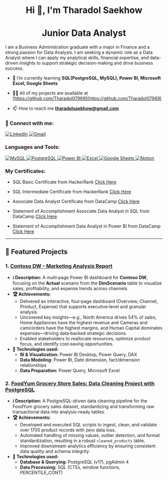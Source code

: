 <h1 align="center">Hi 👋, I'm Tharadol Saekhow</h1>
<h1 align="center">Junior Data Analyst</h1>
I am a Business Administration graduate with a major in Finance and a strong passion for Data Analysis. I am seeking a dynamic role as a Data Analyst where I can apply my analytical skills, financial expertise, and data-driven insights to support strategic decision-making and drive business success.

- 🌱 I’m currently learning **SQL(PostgreSQL, MySQL), Power BI, Microsoft Excel, Google Sheets**

- 👨‍💻 All of my projects are available at [https://github.com/Tharadol07969](https://github.com/Tharadol07969)

- 📫 How to reach me **tharadolsaekhow@gmail.com**

<h3 align="left">🔗 Connect with me:</h3>
<p align="left">

[![LinkedIn](https://img.shields.io/badge/linkedin-%230077B5.svg?style=for-the-badge&logo=linkedin&logoColor=white)](https://www.linkedin.com/in/tharadol-saekhow-b8b27735a/)
[![Gmail](https://img.shields.io/badge/Gmail-D14836?style=for-the-badge&logo=gmail&logoColor=white)](mailto:tharadolsaekhow@gmail.com)

<h3 align="left">Languages and Tools:</h3>
<p align="left">
  <a href="https://www.mysql.com/" target="_blank" rel="noreferrer">
    <img src="https://img.shields.io/badge/MySQL-4479A1?style=for-the-badge&logo=mysql&logoColor=white" alt="MySQL"/>
  </a> 
  <a href="https://www.postgresql.org" target="_blank" rel="noreferrer">
    <img src="https://img.shields.io/badge/PostgreSQL-336791?style=for-the-badge&logo=postgresql&logoColor=white" alt="PostgreSQL"/>
  </a> 
  <a href="https://powerbi.microsoft.com/" target="_blank" rel="noreferrer">
    <img src="https://img.shields.io/badge/Power%20BI-F2C811?style=for-the-badge&logo=power-bi&logoColor=black" alt="Power BI"/>
  </a> 
  <a href="https://www.microsoft.com/en-us/microsoft-365/excel" target="_blank" rel="noreferrer">
    <img src="https://img.shields.io/badge/Microsoft%20Excel-217346?style=for-the-badge&logo=microsoft-excel&logoColor=white" alt="Excel"/>
  </a> 
  <a href="https://www.google.com/sheets/about/" target="_blank" rel="noreferrer">
    <img src="https://img.shields.io/badge/Google%20Sheets-34A853?style=for-the-badge&logo=googlesheets&logoColor=white" alt="Google Sheets"/>
  </a>
  <a href="https://www.notion.so/" target="_blank" rel="noreferrer">
    <img src="https://img.shields.io/badge/Notion-%23000000.svg?style=for-the-badge&logo=notion&logoColor=white" alt="Notion"/>
  </a>
</p>


<h3 align="left">My Certificates:</h3>

- SQL Basic Certificate from HackerRank [Click Here](https://drive.google.com/file/d/1Q5spoR1PWKq74N5iDIA6DSDycjDjKEPJ/view?usp=sharing)

- SQL Intermediate Certificate from HackerRank [Click Here](https://drive.google.com/file/d/1MSfXngAf5meVtHnJDGbaqX7mxTPTsl4n/view?usp=sharing)
  
- Associate Data Analyst Certificate from DataCamp [Click Here](https://drive.google.com/file/d/1hXHcBDUI4peMzH89m2S2dVHs2SJnf5jS/view?usp=sharing)
  
- Statement of Accomplishment Associate Data Analyst in SQL from DataCamp [Click Here](https://drive.google.com/file/d/12_Omah9T0OHaLYZVRHtgnP8526gtOD6H/view?usp=sharing)
  
- Statement of Accomplishment Data Analyst in Power BI from DataCamp [Click Here](https://drive.google.com/file/d/1BXs9YbUdFkwqiUpbvFGkXwVZuSregeji/view?usp=sharing)

---

## 🚀 Featured Projects

### 1. [<u>Contoso DW - Marketing Analysis Report</u>](https://github.com/Tharadol07969/marketing_dashboard)
- **ℹ️ Description:** A multi‑page Power BI dashboard for **Contoso DW**, focusing on the **Actual** scenario from the **DimScenario** table to visualize sales, profitability, and expense trends across channels.
- **🏆 Achievements:**
  - Delivered an interactive, four‑page dashboard (Overview, Channel, Product, Expense) that supports executive‑level and granular analysis.
  - Uncovered key insights—e.g., North America drives 54% of sales, Home Appliances have the highest revenue and Cameras and camcorders have the highest margins, and Human Capital dominates expenses—driving data‑backed strategic decisions.
  - Enabled stakeholders to reallocate resources, optimize product focus, and identify cost‑saving opportunities.
- **🎯 Technologies used:**
    - **BI & Visualization:** Power BI Desktop, Power Query, DAX  
    - **Data Modeling:** Power BI, Date dimension, fact/dimension relationships  
    - **Data Preparation:** Power Query, Microsoft Excel

### 2. [<u>FoodYum Grocery Store Sales: Data Cleaning Project with PostgreSQL</u>](https://github.com/Tharadol07969/data_cleaning_with_postgresql)
- **ℹ️ Description:** A PostgreSQL-driven data cleaning pipeline for the FoodYum grocery sales dataset, standardizing and transforming raw transactional data into analysis-ready tables.
- **🏆 Achievements:**
  - Developed and executed SQL scripts to ingest, clean, and validate over 1700 product records with zero data loss.  
  - Automated handling of missing values, outlier detection, and format standardization, resulting in a robust `cleaned_products` table.  
  - Improved downstream analytics efficiency by ensuring consistent data quality and schema integrity.
- **🎯 Technologies used:**
    - **Database & Querying:** PostgreSQL (v17), pgAdmin 4  
    - **Data Processing:** SQL (CTEs, window functions, PERCENTILE_CONT)
